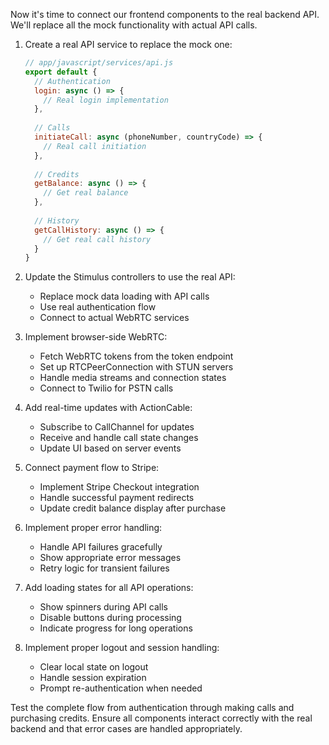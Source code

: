 Now it's time to connect our frontend components to the real backend API. We'll replace all the mock functionality with actual API calls.

1. Create a real API service to replace the mock one:
   ```javascript
   // app/javascript/services/api.js
   export default {
     // Authentication
     login: async () => {
       // Real login implementation
     },
     
     // Calls
     initiateCall: async (phoneNumber, countryCode) => {
       // Real call initiation
     },
     
     // Credits
     getBalance: async () => {
       // Get real balance
     },
     
     // History
     getCallHistory: async () => {
       // Get real call history
     }
   }
   ```

2. Update the Stimulus controllers to use the real API:
   - Replace mock data loading with API calls
   - Use real authentication flow
   - Connect to actual WebRTC services

3. Implement browser-side WebRTC:
   - Fetch WebRTC tokens from the token endpoint
   - Set up RTCPeerConnection with STUN servers
   - Handle media streams and connection states
   - Connect to Twilio for PSTN calls

4. Add real-time updates with ActionCable:
   - Subscribe to CallChannel for updates
   - Receive and handle call state changes
   - Update UI based on server events

5. Connect payment flow to Stripe:
   - Implement Stripe Checkout integration
   - Handle successful payment redirects
   - Update credit balance display after purchase

6. Implement proper error handling:
   - Handle API failures gracefully
   - Show appropriate error messages
   - Retry logic for transient failures

7. Add loading states for all API operations:
   - Show spinners during API calls
   - Disable buttons during processing
   - Indicate progress for long operations

8. Implement proper logout and session handling:
   - Clear local state on logout
   - Handle session expiration
   - Prompt re-authentication when needed

Test the complete flow from authentication through making calls and purchasing credits. Ensure all components interact correctly with the real backend and that error cases are handled appropriately.